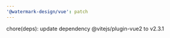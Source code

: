 ```yaml
---
'@watermark-design/vue': patch
---
```


chore(deps): update dependency @vitejs/plugin-vue2 to v2.3.1
